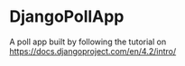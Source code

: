 # DjangoPollApp
A poll app built by following the tutorial on https://docs.djangoproject.com/en/4.2/intro/
